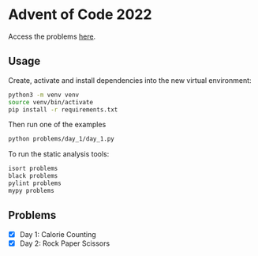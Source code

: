 # Advent of Code 2022

Access the problems [here](https://adventofcode.com/).

## Usage

Create, activate and install dependencies into the new virtual environment:

```bash
python3 -m venv venv
source venv/bin/activate
pip install -r requirements.txt
```

Then run one of the examples

```bash
python problems/day_1/day_1.py
```

To run the static analysis tools:

```bash
isort problems
black problems
pylint problems
mypy problems
```

## Problems

- [x] Day 1: Calorie Counting
- [x] Day 2: Rock Paper Scissors